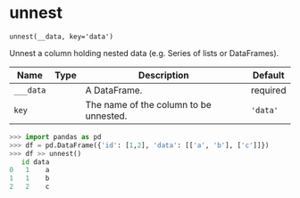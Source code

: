 # unnest

`unnest(__data, key='data')`

Unnest a column holding nested data (e.g. Series of lists or DataFrames).

| Name      | Type   | Description                            | Default   |
|-----------|--------|----------------------------------------|-----------|
| `___data` |        | A DataFrame.                           | required  |
| `key`     |        | The name of the column to be unnested. | `'data'`  |

```python
>>> import pandas as pd
>>> df = pd.DataFrame({'id': [1,2], 'data': [['a', 'b'], ['c']]})
>>> df >> unnest()
   id data
0   1    a
1   1    b
2   2    c
```